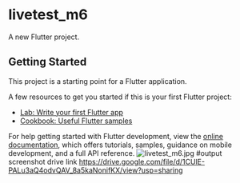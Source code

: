 # livetest_m6

A new Flutter project.

## Getting Started

This project is a starting point for a Flutter application.

A few resources to get you started if this is your first Flutter project:

- [Lab: Write your first Flutter app](https://docs.flutter.dev/get-started/codelab)
- [Cookbook: Useful Flutter samples](https://docs.flutter.dev/cookbook)

For help getting started with Flutter development, view the
[online documentation](https://docs.flutter.dev/), which offers tutorials,
samples, guidance on mobile development, and a full API reference.
![livetest_m6.jpg](..%2F..%2F..%2F..%2FDownLoads%2Flivetest_m6.jpg)
#output screenshot drive link
https://drive.google.com/file/d/1CUlE-PALu3aQ4odvQAV_8a5kaNonifKX/view?usp=sharing
